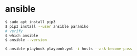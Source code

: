 # ansible

```bash
$ sudo apt install pip3
$ pip3 install --user ansible paramiko
# verify
$ which ansible
$ ansible --version
```

```bash
$ ansible-playbook playbook.yml -i hosts --ask-become-pass
```
